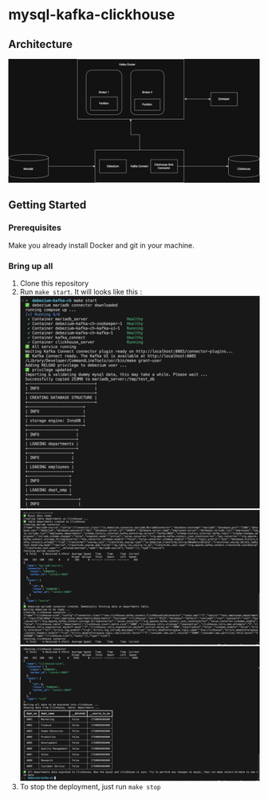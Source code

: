 # mysql-kafka-clickhouse

## Architecture 

![The architecture of Debezium + Kafka + Clickhouse](/images/ETL_realtime_diagram.png)

## Getting Started 

### Prerequisites

Make you already install Docker and git in your machine.

### Bring up all

1. Clone this repository
1. Run `make start`. It will looks like this : 
![Screenshot of command make start (1)](/images/make_start_1.png)
![Screenshot of command make start (2)](/images/make_start_2.png)
![Screenshot of command make start (3)](/images/make_start_3.png) 
1. To stop the deployment, just run `make stop`
